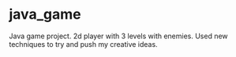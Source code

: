 # java_game
Java game project. 2d player with 3 levels with enemies. Used new techniques to try and push my creative ideas.

